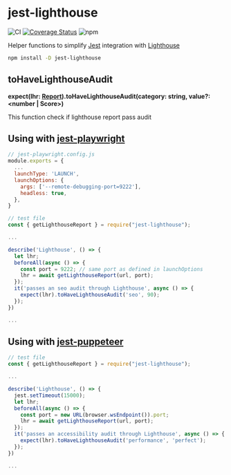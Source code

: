# jest-lighthouse

![CI](https://github.com/mmarkelov/jest-lighthouse/workflows/Node.js%20CI/badge.svg)
[![Coverage Status](https://coveralls.io/repos/github/mmarkelov/jest-lighthouse/badge.svg)](https://coveralls.io/github/mmarkelov/jest-lighthouse)
![npm](https://img.shields.io/npm/v/jest-lighthouse)

Helper functions to simplify [Jest](https://github.com/facebook/jest) integration with [Lighthouse](https://github.com/GoogleChrome/lighthouse)

```bash
npm install -D jest-lighthouse
```

## toHaveLighthouseAudit

**expect(lhr: [Report](https://github.com/GoogleChrome/lighthouse/blob/master/docs/understanding-results.md#lighthouse-result-object-lhr)).toHaveLighthouseAudit(category: string, value?: <number | Score>)**

This function check if lighthouse report pass audit

## Using with [jest-playwright](https://github.com/playwright-community/jest-playwright)

```js
// jest-playwright.config.js
module.exports = {
  ...
  launchType: 'LAUNCH',
  launchOptions: {
    args: ['--remote-debugging-port=9222'],
    headless: true,
  },
}

// test file
const { getLighthouseReport } = require("jest-lighthouse");

...

describe('Lighthouse', () => {
  let lhr;
  beforeAll(async () => {
    const port = 9222; // same port as defined in launchOptions
    lhr = await getLighthouseReport(url, port);
  });
  it('passes an seo audit through Lighthouse', async () => {
    expect(lhr).toHaveLighthouseAudit('seo', 90);
  });
})

...
```

## Using with [jest-puppeteer](https://github.com/smooth-code/jest-puppeteer)

```js
// test file
const { getLighthouseReport } = require("jest-lighthouse");

...

describe('Lighthouse', () => {
  jest.setTimeout(15000);
  let lhr;
  beforeAll(async () => {
    const port = new URL(browser.wsEndpoint()).port;
    lhr = await getLighthouseReport(url, port);
  });
  it('passes an accessibility audit through Lighthouse', async () => {
    expect(lhr).toHaveLighthouseAudit('performance', 'perfect');
  });
})

...
```
